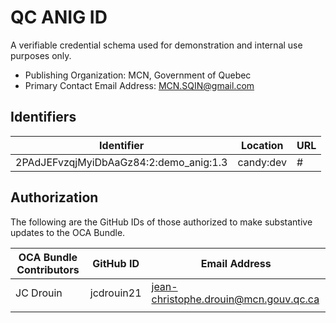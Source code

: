 # QC ANIG ID

A verifiable credential schema used for demonstration and internal use purposes only.

- Publishing Organization: MCN, Government of Quebec
- Primary Contact Email Address: MCN.SQIN@gmail.com

## Identifiers

| Identifier                                                                         | Location  | URL                                                   |
| ---------------------------------------------------------------------------------- | --------- | ----------------------------------------------------- |
| 2PAdJEFvzqjMyiDbAaGz84:2:demo_anig:1.3 | candy:dev | # |

## Authorization

The following are the GitHub IDs of those authorized to make substantive updates to the OCA Bundle.

| OCA Bundle Contributors | GitHub ID  | Email Address                         |
| ----------------------- | ---------- | ------------------------------------- |
| JC Drouin               | jcdrouin21 | jean-christophe.drouin@mcn.gouv.qc.ca |
|                         |            |                                       |
